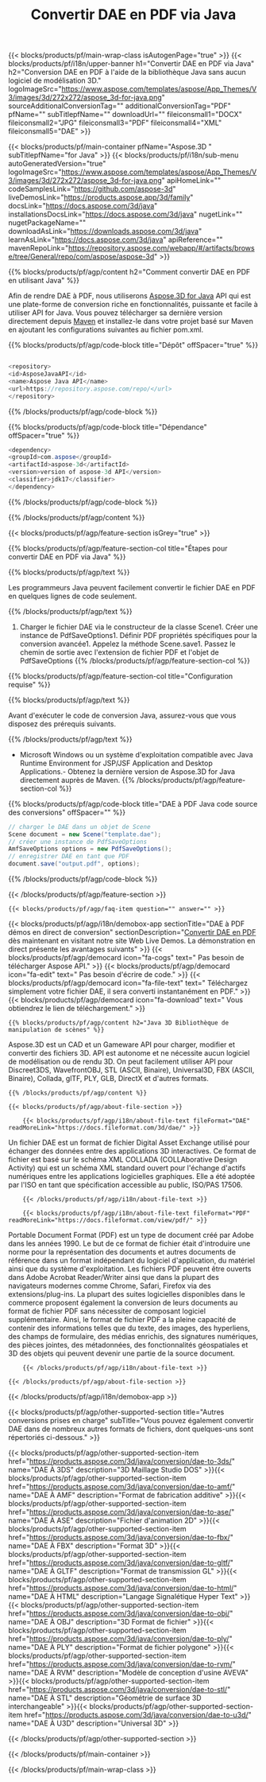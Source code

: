 ﻿---
title: Convertir DAE en PDF via Java 
url: /fr/java/conversion/dae-to-pdf/ 
description: Exemple de code de conversion Java pour le format DAE vers le fichier PDF. Utilisez cet exemple de code pour convertir DAE en PDF dans n'importe quelle application Web ou de bureau Java.
---
{{< blocks/products/pf/main-wrap-class isAutogenPage="true" >}}
{{< blocks/products/pf/i18n/upper-banner h1="Convertir DAE en PDF via Java" h2="Conversion DAE en PDF à l\'aide de la bibliothèque Java sans aucun logiciel de modélisation 3D." logoImageSrc="https://www.aspose.com/templates/aspose/App_Themes/V3/images/3d/272x272/aspose_3d-for-java.png" sourceAdditionalConversionTag="" additionalConversionTag="PDF" pfName="" subTitlepfName="" downloadUrl="" fileiconsmall1="DOCX" fileiconsmall2="JPG" fileiconsmall3="PDF" fileiconsmall4="XML" fileiconsmall5="DAE" >}}

{{< blocks/products/pf/main-container pfName="Aspose.3D " subTitlepfName="for Java" >}}
{{< blocks/products/pf/i18n/sub-menu autoGeneratedVersion="true" logoImageSrc="https://www.aspose.com/templates/aspose/App_Themes/V3/images/3d/272x272/aspose_3d-for-java.png" apiHomeLink="" codeSamplesLink="https://github.com/aspose-3d" liveDemosLink="https://products.aspose.app/3d/family" docsLink="https://docs.aspose.com/3d/java" installationsDocsLink="https://docs.aspose.com/3d/java" nugetLink="" nugetPackageName="" downloadAsLink="https://downloads.aspose.com/3d/java" learnAsLink="https://docs.aspose.com/3d/java" apiReference="" mavenRepoLink="https://repository.aspose.com/webapp/#/artifacts/browse/tree/General/repo/com/aspose/aspose-3d" >}}

{{% blocks/products/pf/agp/content h2="Comment convertir DAE en PDF en utilisant Java" %}}

 Afin de rendre DAE à PDF, nous utiliserons
 [Aspose.3D for Java](https://products.aspose.com/3d/java) 
 API qui est une plate-forme de conversion riche en fonctionnalités, puissante et facile à utiliser API for Java. Vous pouvez télécharger sa dernière version directement depuis
 [Maven](https://repository.aspose.com/webapp/#/artifacts/browse/tree/General/repo/com/aspose/aspose-3d) 
 et installez-le dans votre projet basé sur Maven en ajoutant les configurations suivantes au fichier pom.xml.

{{% blocks/products/pf/agp/code-block title="Dépôt" offSpacer="true" %}}

```cs

<repository>
<id>AsposeJavaAPI</id>
<name>Aspose Java API</name>
<url>https://repository.aspose.com/repo/</url>
</repository>


```

{{% /blocks/products/pf/agp/code-block %}}

{{% blocks/products/pf/agp/code-block title="Dépendance" offSpacer="true" %}}

```cs
<dependency>
<groupId>com.aspose</groupId>
<artifactId>aspose-3d</artifactId>
<version>version of aspose-3d API</version>
<classifier>jdk17</classifier>
</dependency>


```

{{% /blocks/products/pf/agp/code-block %}}

{{% /blocks/products/pf/agp/content %}}

{{< blocks/products/pf/agp/feature-section isGrey="true" >}}

{{% blocks/products/pf/agp/feature-section-col title="Étapes pour convertir DAE en PDF via Java" %}}

{{% blocks/products/pf/agp/text %}}

 Les programmeurs Java peuvent facilement convertir le fichier DAE en PDF en quelques lignes de code seulement.

{{% /blocks/products/pf/agp/text %}}

1. Charger le fichier DAE via le constructeur de la classe Scene1. Créer une instance de PdfSaveOptions1. Définir PDF propriétés spécifiques pour la conversion avancée1. Appelez la méthode Scene.save1. Passez le chemin de sortie avec l'extension de fichier PDF et l'objet de PdfSaveOptions
{{% /blocks/products/pf/agp/feature-section-col %}}

{{% blocks/products/pf/agp/feature-section-col title="Configuration requise" %}}

{{% blocks/products/pf/agp/text %}}

 Avant d'exécuter le code de conversion Java, assurez-vous que vous disposez des prérequis suivants.

{{% /blocks/products/pf/agp/text %}}

- Microsoft Windows ou un système d'exploitation compatible avec Java Runtime Environment for JSP/JSF Application and Desktop Applications.- Obtenez la dernière version de Aspose.3D for Java directement auprès de Maven.
{{% /blocks/products/pf/agp/feature-section-col %}}

{{% blocks/products/pf/agp/code-block title="DAE à PDF Java code source des conversions" offSpacer="" %}}

```cs
// charger le DAE dans un objet de Scene 
Scene document = new Scene("template.dae");
// créer une instance de PdfSaveOptions 
AmfSaveOptions options = new PdfSaveOptions();
// enregistrer DAE en tant que PDF 
document.save("output.pdf", options);   


```

{{% /blocks/products/pf/agp/code-block %}}

{{< /blocks/products/pf/agp/feature-section >}}

    {{< blocks/products/pf/agp/faq-item question="" answer="" >}}
 

<!-- aboutfile Starts -->

{{< blocks/products/pf/agp/i18n/demobox-app sectionTitle="DAE à PDF démos en direct de conversion" sectionDescription="[Convertir DAE en PDF](https://products.aspose.app/3d/conversion/dae-to-pdf) dès maintenant en visitant notre site Web Live Demos. La démonstration en direct présente les avantages suivants" >}}
        {{< blocks/products/pf/agp/democard icon="fa-cogs" text=" Pas besoin de télécharger Aspose API." >}}
        {{< blocks/products/pf/agp/democard icon="fa-edit" text=" Pas besoin d\'écrire de code." >}}
        {{< blocks/products/pf/agp/democard icon="fa-file-text" text=" Téléchargez simplement votre fichier DAE, il sera converti instantanément en PDF." >}}
        {{< blocks/products/pf/agp/democard icon="fa-download" text=" Vous obtiendrez le lien de téléchargement." >}}

    {{% blocks/products/pf/agp/content h2="Java 3D Bibliothèque de manipulation de scènes" %}}

 Aspose.3D est un CAD et un Gameware API pour charger, modifier et convertir des fichiers 3D. API est autonome et ne nécessite aucun logiciel de modélisation ou de rendu 3D. On peut facilement utiliser API pour Discreet3DS, WavefrontOBJ, STL (ASCII, Binaire), Universal3D, FBX (ASCII, Binaire), Collada, glTF, PLY, GLB, DirectX et d'autres formats. 



    {{% /blocks/products/pf/agp/content %}}

    {{< blocks/products/pf/agp/about-file-section >}}

        {{< blocks/products/pf/agp/i18n/about-file-text fileFormat="DAE" readMoreLink="https://docs.fileformat.com/3d/dae/" >}}

Un fichier DAE est un format de fichier Digital Asset Exchange utilisé pour échanger des données entre des applications 3D interactives. Ce format de fichier est basé sur le schéma XML COLLADA (COLLAborative Design Activity) qui est un schéma XML standard ouvert pour l'échange d'actifs numériques entre les applications logicielles graphiques. Elle a été adoptée par l'ISO en tant que spécification accessible au public, ISO/PAS 17506.

        {{< /blocks/products/pf/agp/i18n/about-file-text >}}

        {{< blocks/products/pf/agp/i18n/about-file-text fileFormat="PDF" readMoreLink="https://docs.fileformat.com/view/pdf/" >}}

Portable Document Format (PDF) est un type de document créé par Adobe dans les années 1990. Le but de ce format de fichier était d'introduire une norme pour la représentation des documents et autres documents de référence dans un format indépendant du logiciel d'application, du matériel ainsi que du système d'exploitation. Les fichiers PDF peuvent être ouverts dans Adobe Acrobat Reader/Writer ainsi que dans la plupart des navigateurs modernes comme Chrome, Safari, Firefox via des extensions/plug-ins. La plupart des suites logicielles disponibles dans le commerce proposent également la conversion de leurs documents au format de fichier PDF sans nécessiter de composant logiciel supplémentaire. Ainsi, le format de fichier PDF a la pleine capacité de contenir des informations telles que du texte, des images, des hyperliens, des champs de formulaire, des médias enrichis, des signatures numériques, des pièces jointes, des métadonnées, des fonctionnalités géospatiales et 3D des objets qui peuvent devenir une partie de la source document.

        {{< /blocks/products/pf/agp/i18n/about-file-text >}}

    {{< /blocks/products/pf/agp/about-file-section >}}

{{< /blocks/products/pf/agp/i18n/demobox-app >}}

<!-- aboutfile Ends -->

{{< blocks/products/pf/agp/other-supported-section title="Autres conversions prises en charge" subTitle="Vous pouvez également convertir DAE dans de nombreux autres formats de fichiers, dont quelques-uns sont répertoriés ci-dessous." >}}

{{< blocks/products/pf/agp/other-supported-section-item href="https://products.aspose.com/3d/java/conversion/dae-to-3ds/" name="DAE À 3DS" description="3D Maillage Studio DOS" >}}{{< blocks/products/pf/agp/other-supported-section-item href="https://products.aspose.com/3d/java/conversion/dae-to-amf/" name="DAE À AMF" description="Format de fabrication additive" >}}{{< blocks/products/pf/agp/other-supported-section-item href="https://products.aspose.com/3d/java/conversion/dae-to-ase/" name="DAE À ASE" description="Fichier d\'animation 2D" >}}{{< blocks/products/pf/agp/other-supported-section-item href="https://products.aspose.com/3d/java/conversion/dae-to-fbx/" name="DAE À FBX" description="Format 3D" >}}{{< blocks/products/pf/agp/other-supported-section-item href="https://products.aspose.com/3d/java/conversion/dae-to-gltf/" name="DAE À GLTF" description="Format de transmission GL" >}}{{< blocks/products/pf/agp/other-supported-section-item href="https://products.aspose.com/3d/java/conversion/dae-to-html/" name="DAE À HTML" description="Langage Signalétique Hyper Text" >}}{{< blocks/products/pf/agp/other-supported-section-item href="https://products.aspose.com/3d/java/conversion/dae-to-obj/" name="DAE À OBJ" description="3D Format de fichier" >}}{{< blocks/products/pf/agp/other-supported-section-item href="https://products.aspose.com/3d/java/conversion/dae-to-ply/" name="DAE À PLY" description="Format de fichier polygone" >}}{{< blocks/products/pf/agp/other-supported-section-item href="https://products.aspose.com/3d/java/conversion/dae-to-rvm/" name="DAE À RVM" description="Modèle de conception d\'usine AVEVA" >}}{{< blocks/products/pf/agp/other-supported-section-item href="https://products.aspose.com/3d/java/conversion/dae-to-stl/" name="DAE À STL" description="Géométrie de surface 3D interchangeable" >}}{{< blocks/products/pf/agp/other-supported-section-item href="https://products.aspose.com/3d/java/conversion/dae-to-u3d/" name="DAE À U3D" description="Universal 3D" >}}

{{< /blocks/products/pf/agp/other-supported-section >}}

{{< /blocks/products/pf/main-container >}}
    
{{< /blocks/products/pf/main-wrap-class >}}